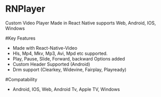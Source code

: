 # RNPlayer
Custom Video Player Made in React Native supports Web, Android, IOS, Windows

#Key Features
* Made with React-Native-Video
* Hls, Mp4, Mkv, Mp3, Avi, Mpd etc supported.
* Play, Pause, Slide, Forward, backward Options added
* Custom Header Supported (Android)
* Drm support (Clearkey, Widevine, Fairplay, Playready)

#Compatability
* Android, IOS, Web, Android Tv, Apple TV, Windows
  
